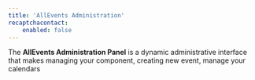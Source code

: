 ```yaml
---
title: 'AllEvents Administration'
recaptchacontact:
    enabled: false
---
```


The **AllEvents Administration Panel** is a dynamic administrative interface that makes managing your component, creating new event, manage your calendars